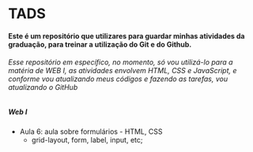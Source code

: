 # TADS

#### Este é um repositório que utilizares para guardar minhas atividades da graduação, para treinar a utilização do Git e do Github.

###### Esse repositório em específico, no momento, só vou utilizá-lo para a matéria de WEB I, as atividades envolvem HTML, CSS e JavaScript, e conforme vou atualizando meus códigos e fazendo as tarefas, vou atualizando o GitHub

#####  Web I

- Aula 6: aula sobre formulários - HTML, CSS
  - grid-layout, form, label, input, etc; 

